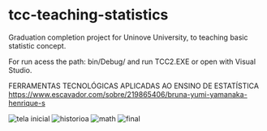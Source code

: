 # tcc-teaching-statistics
Graduation completion project for Uninove University, to teaching basic statistic concept.

For run acess the path: bin/Debug/ and run TCC2.EXE or open with Visual Studio.

FERRAMENTAS TECNOLÓGICAS APLICADAS AO ENSINO DE ESTATÍSTICA
https://www.escavador.com/sobre/219865406/bruna-yumi-yamanaka-henrique-s

![tela inicial](https://user-images.githubusercontent.com/33549496/42141672-e34a11d8-7d80-11e8-9007-84356046ad40.png)
![historioa](https://user-images.githubusercontent.com/33549496/42141670-e2d68b28-7d80-11e8-8d02-193acfecabb3.png)
![math](https://user-images.githubusercontent.com/33549496/42141671-e30671bc-7d80-11e8-96fe-6bcde204e272.png)
![final](https://user-images.githubusercontent.com/33549496/42141669-e29a482a-7d80-11e8-8823-637622acb8a6.png)



